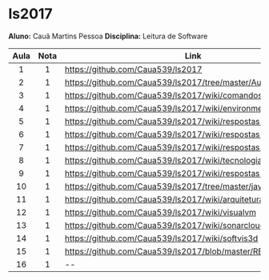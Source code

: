 # ls2017

**Aluno:** Cauã Martins Pessoa
**Disciplina:** Leitura de Software

| Aula  | Nota | Link | Comentário  |
|:-:|:-:|---|:-:|
| 1  |1   | https://github.com/Caua539/ls2017  |   |
| 2  |1  | https://github.com/Caua539/ls2017/tree/master/Aula%202  |   |
| 3  |1   | https://github.com/Caua539/ls2017/wiki/comandos  |   |
| 4  |1  |  https://github.com/Caua539/ls2017/wiki/environment |   |
| 5  |1   | https://github.com/Caua539/ls2017/wiki/respostas-30-08-2017  |   |
| 6  |1  |  https://github.com/Caua539/ls2017/wiki/respostas-06-09-2017 |   |
| 7  |1  |  https://github.com/Caua539/ls2017/wiki/respostas-13-09-2017 |   |
| 8  |1  | https://github.com/Caua539/ls2017/wiki/tecnologiasThoughtWorks  |   |
| 9  |1   | https://github.com/Caua539/ls2017/wiki/respostas-27-09-2017  |   |
| 10  |1   | https://github.com/Caua539/ls2017/tree/master/javancss  |   |
| 11  |1   | https://github.com/Caua539/ls2017/wiki/arquitetura   |   |
| 12  |1   | https://github.com/Caua539/ls2017/wiki/visualvm  |   |
| 13  |1   | https://github.com/Caua539/ls2017/wiki/sonarcloud  |   |
| 14  |1   | https://github.com/Caua539/ls2017/wiki/softvis3d  |   |
| 15  |1   | https://github.com/Caua539/ls2017/blob/master/README.md  |   |
| 16  |1   |  -- |   |
